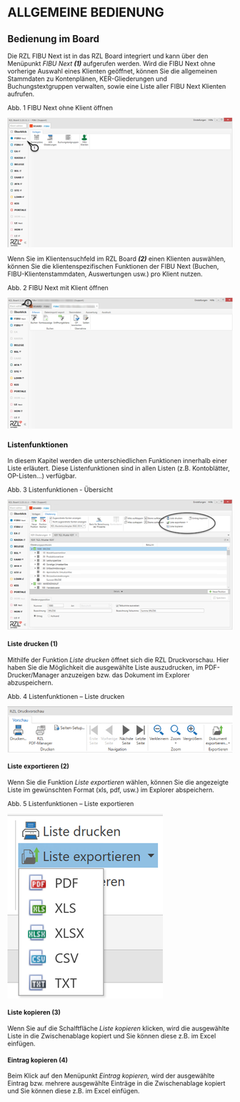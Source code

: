 # ALLGEMEINE BEDIENUNG

## Bedienung im Board


Die RZL FIBU Next ist in das RZL Board integriert und kann über den Menüpunkt *FIBU Next* ***(1)*** aufgerufen werden. Wird die FIBU Next ohne vorherige Auswahl eines Klienten geöffnet, können Sie die allgemeinen Stammdaten zu Kontenplänen, KER-Gliederungen und Buchungstextgruppen verwalten, sowie eine Liste aller FIBU Next Klienten aufrufen.

Abb. 1 FIBU Next ohne Klient öffnen

![Image](<../assets/NeuesElement64.png>)


Wenn Sie im Klientensuchfeld im RZL Board ***(2)*** einen Klienten auswählen, können Sie die klientenspezifischen Funktionen der FIBU Next (Buchen, FIBU-Klientenstammdaten, Auswertungen usw.) pro Klient nutzen.

Abb. 2 FIBU Next mit Klient öffnen

![Image](<../assets/NeuesElement65.png>)

### Listenfunktionen

In diesem Kapitel werden die unterschiedlichen Funktionen innerhalb einer Liste erläutert. Diese Listenfunktionen sind in allen Listen (z.B. Kontoblätter, OP-Listen...) verfügbar.

Abb. 3 Listenfunktionen - Übersicht

![Image](<../assets/NeuesElement66.png>)

#### Liste drucken (1)

Mithilfe der Funktion *Liste drucken* öffnet sich die RZL Druckvorschau. Hier haben Sie die Möglichkeit die ausgewählte Liste auszudrucken, im PDF-Drucker/Manager anzuzeigen bzw. das Dokument im Explorer abzuspeichern.

Abb. 4 Listenfunktionen – Liste drucken

![Image](<../assets/NeuesElement67.png>)

#### Liste exportieren (2)

Wenn Sie die Funktion *Liste exportieren* wählen, können Sie die angezeigte Liste im gewünschten Format (xls, pdf, usw.) im Explorer abspeichern.

Abb. 5   Listenfunktionen – Liste exportieren

![Image](<../assets/NeuesElement58.png>)

#### Liste kopieren (3)

Wenn Sie auf die Schalftfläche *Liste kopieren* klicken, wird die ausgewählte Liste in die Zwischenablage kopiert und Sie können diese z.B. im Excel einfügen.

#### Eintrag kopieren (4)

Beim Klick auf den Menüpunkt *Eintrag kopieren,* wird der ausgewählte Eintrag bzw. mehrere ausgewählte Einträge in die Zwischenablage kopiert und Sie können diese z.B. im Excel einfügen.

